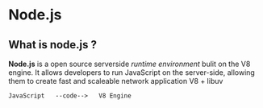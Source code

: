 # Node.js

## What is node.js ?
__Node.js__ is a open source serverside _runtime environment_ bulit on the V8 engine. It allows developers to run JavaScript on the server-side, allowing them to create fast and scaleable network application 
V8 + libuv



    JavaScript   --code-->   V8 Engine

<img src=""/>